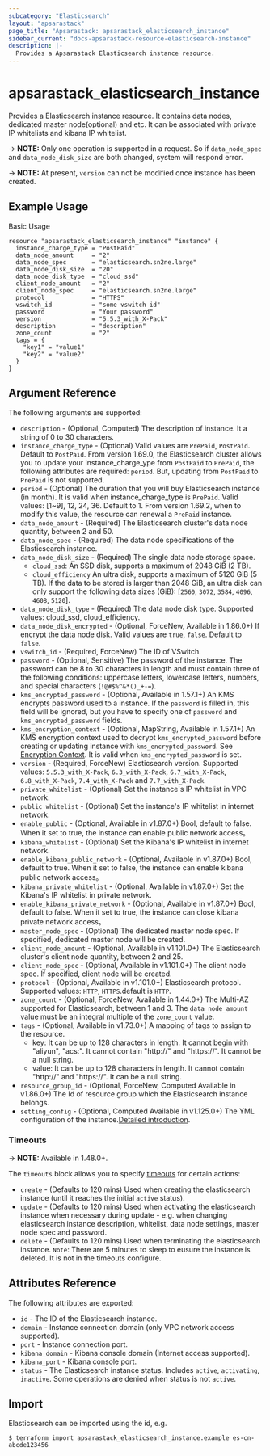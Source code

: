 ```yaml
---
subcategory: "Elasticsearch"
layout: "apsarastack"
page_title: "Apsarastack: apsarastack_elasticsearch_instance"
sidebar_current: "docs-apsarastack-resource-elasticsearch-instance"
description: |-
  Provides a Apsarastack Elasticsearch instance resource.
---
```


# apsarastack\_elasticsearch\_instance

Provides a Elasticsearch instance resource. It contains data nodes, dedicated master node(optional) and etc. It can be associated with private IP whitelists and kibana IP whitelist.

-> **NOTE:** Only one operation is supported in a request. So if `data_node_spec` and `data_node_disk_size` are both changed, system will respond error.

-> **NOTE:** At present, `version` can not be modified once instance has been created.

## Example Usage

Basic Usage

```
resource "apsarastack_elasticsearch_instance" "instance" {
  instance_charge_type = "PostPaid"
  data_node_amount     = "2"
  data_node_spec       = "elasticsearch.sn2ne.large"
  data_node_disk_size  = "20"
  data_node_disk_type  = "cloud_ssd"
  client_node_amount   = "2"
  client_node_spec     = "elasticsearch.sn2ne.large"
  protocol             = "HTTPS"
  vswitch_id           = "some vswitch id"
  password             = "Your password"
  version              = "5.5.3_with_X-Pack"
  description          = "description"
  zone_count           = "2"
  tags = {
    "key1" = "value1"
    "key2" = "value2"
  }
}
```
## Argument Reference

The following arguments are supported:

* `description` - (Optional, Computed) The description of instance. It a string of 0 to 30 characters.
* `instance_charge_type` - (Optional) Valid values are `PrePaid`, `PostPaid`. Default to `PostPaid`. From version 1.69.0, the Elasticsearch cluster allows you to update your instance_charge_ype from `PostPaid` to `PrePaid`, the following attributes are required: `period`. But, updating from `PostPaid` to `PrePaid` is not supported.
* `period` - (Optional) The duration that you will buy Elasticsearch instance (in month). It is valid when instance_charge_type is `PrePaid`. Valid values: [1~9], 12, 24, 36. Default to 1. From version 1.69.2, when to modify this value, the resource can renewal a `PrePaid` instance.
* `data_node_amount` - (Required) The Elasticsearch cluster's data node quantity, between 2 and 50.
* `data_node_spec` - (Required) The data node specifications of the Elasticsearch instance.
* `data_node_disk_size` - (Required) The single data node storage space.
  - `cloud_ssd`: An SSD disk, supports a maximum of 2048 GiB (2 TB).
  - `cloud_efficiency` An ultra disk, supports a maximum of 5120 GiB (5 TB). If the data to be stored is larger than 2048 GiB, an ultra disk can only support the following data sizes (GiB): [`2560`, `3072`, `3584`, `4096`, `4608`, `5120`].
* `data_node_disk_type` - (Required) The data node disk type. Supported values: cloud_ssd, cloud_efficiency.
* `data_node_disk_encrypted` - (Optional, ForceNew, Available in 1.86.0+) If encrypt the data node disk. Valid values are `true`, `false`. Default to `false`.
* `vswitch_id` - (Required, ForceNew) The ID of VSwitch.
* `password` - (Optional, Sensitive) The password of the instance. The password can be 8 to 30 characters in length and must contain three of the following conditions: uppercase letters, lowercase letters, numbers, and special characters (`!@#$%^&*()_+-=`).
* `kms_encrypted_password` - (Optional, Available in 1.57.1+) An KMS encrypts password used to a instance. If the `password` is filled in, this field will be ignored, but you have to specify one of `password` and `kms_encrypted_password` fields.
* `kms_encryption_context` - (Optional, MapString, Available in 1.57.1+) An KMS encryption context used to decrypt `kms_encrypted_password` before creating or updating instance with `kms_encrypted_password`. See [Encryption Context](https://www.alibabacloud.com/help/doc-detail/42975.htm). It is valid when `kms_encrypted_password` is set.
* `version` - (Required, ForceNew) Elasticsearch version. Supported values: `5.5.3_with_X-Pack`, `6.3_with_X-Pack`, `6.7_with_X-Pack`, `6.8_with_X-Pack`, `7.4_with_X-Pack` and `7.7_with_X-Pack`.
* `private_whitelist` - (Optional) Set the instance's IP whitelist in VPC network.
* `public_whitelist` - (Optional) Set the instance's IP whitelist in internet network.
* `enable_public` - (Optional, Available in v1.87.0+) Bool, default to false. When it set to true, the instance can enable public network access。
* `kibana_whitelist` - (Optional) Set the Kibana's IP whitelist in internet network.
* `enable_kibana_public_network` - (Optional, Available in v1.87.0+) Bool, default to true. When it set to false, the instance can enable kibana public network access。
* `kibana_private_whitelist` - (Optional, Available in v1.87.0+) Set the Kibana's IP whitelist in private network.
* `enable_kibana_private_network` - (Optional, Available in v1.87.0+) Bool, default to false. When it set to true, the instance can close kibana private network access。
* `master_node_spec` - (Optional) The dedicated master node spec. If specified, dedicated master node will be created.
* `client_node_amount` - (Optional, Available in v1.101.0+) The Elasticsearch cluster's client node quantity, between 2 and 25.
* `client_node_spec` - (Optional, Available in v1.101.0+) The client node spec. If specified, client node will be created.
* `protocol` - (Optional, Available in v1.101.0+) Elasticsearch protocol. Supported values: `HTTP`, `HTTPS`.default is `HTTP`.
* `zone_count` - (Optional, ForceNew, Available in 1.44.0+) The Multi-AZ supported for Elasticsearch, between 1 and 3. The `data_node_amount` value must be an integral multiple of the `zone_count` value.
* `tags` - (Optional, Available in v1.73.0+) A mapping of tags to assign to the resource. 
  - key: It can be up to 128 characters in length. It cannot begin with "aliyun", "acs:". It cannot contain "http://" and "https://". It cannot be a null string.
  - value: It can be up to 128 characters in length. It cannot contain "http://" and "https://". It can be a null string.
* `resource_group_id` - (Optional, ForceNew, Computed Available in v1.86.0+) The Id of resource group which the Elasticsearch instance belongs.
* `setting_config` - (Optional, Computed Available in v1.125.0+) The YML configuration of the instance.[Detailed introduction](https://www.alibabacloud.com/help/doc-detail/61336.html). 

### Timeouts

-> **NOTE:** Available in 1.48.0+.

The `timeouts` block allows you to specify [timeouts](https://www.terraform.io/docs/configuration-0-11/resources.html#timeouts) for certain actions:

* `create` - (Defaults to 120 mins) Used when creating the elasticsearch instance (until it reaches the initial `active` status). 
* `update` - (Defaults to 120 mins) Used when activating the elasticsearch instance when necessary during update - e.g. when changing elasticsearch instance description, whitelist, data node settings, master node spec and password.
* `delete` - (Defaults to 120 mins) Used when terminating the elasticsearch instance. `Note`: There are 5 minutes to sleep to eusure the instance is deleted. It is not in the timeouts configure.

## Attributes Reference

The following attributes are exported:

* `id` - The ID of the Elasticsearch instance.
* `domain` - Instance connection domain (only VPC network access supported).
* `port` - Instance connection port.
* `kibana_domain` - Kibana console domain (Internet access supported).
* `kibana_port` - Kibana console port.
* `status` - The Elasticsearch instance status. Includes `active`, `activating`, `inactive`. Some operations are denied when status is not `active`.

## Import

Elasticsearch can be imported using the id, e.g.

```
$ terraform import apsarastack_elasticsearch_instance.example es-cn-abcde123456
```

